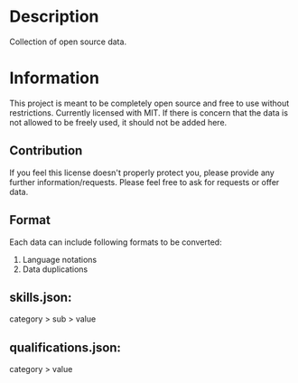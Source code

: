 # Description

Collection of open source data.

# Information

This project is meant to be completely open source and free to use without restrictions.
Currently licensed with MIT. If there is concern that the data is not allowed to be freely used, it should not be added here.

## Contribution

If you feel this license doesn't properly protect you, please provide any further information/requests.
Please feel free to ask for requests or offer data.

## Format

Each data can include following formats to be converted:

1. Language notations
2. Data duplications

## skills.json:

category > sub > value

## qualifications.json:

category > value
